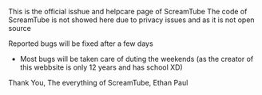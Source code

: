 This is the official isshue and helpcare page of ScreamTube
The code of ScreamTube is not showed here due to privacy issues and as it is not open source

Reported bugs will be fixed after a few days
- Most bugs will be taken care of duting the weekends (as the creator of this webbsite is only 12 years and has school XD)

Thank You,
The everything of ScreamTube,
Ethan Paul
